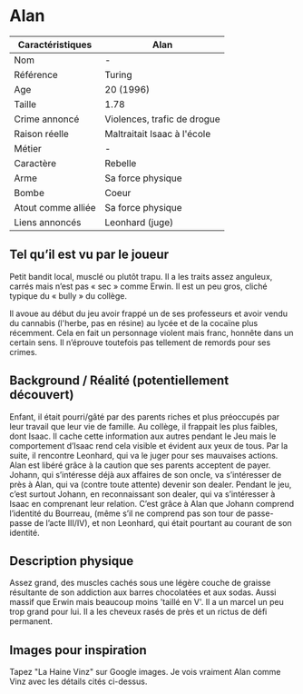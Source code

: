 # Alan

| Caractéristiques   | Alan                        |
| ------------------ | --------------------------- |
| Nom                | -                           |
| Référence          | Turing                      |
| Age                | 20 (1996)                   |
| Taille             | 1.78                        |
| Crime annoncé      | Violences, trafic de drogue |
| Raison réelle      | Maltraitait Isaac à l'école |
| Métier             | -                           |
| Caractère          | Rebelle                     |
| Arme               | Sa force physique           |
| Bombe              | Coeur                       |
| Atout comme alliée | Sa force physique           |
| Liens annoncés     | Leonhard (juge)             |

## Tel qu’il est vu par le joueur

Petit bandit local, musclé ou plutôt trapu. Il a les traits assez anguleux, carrés mais n’est pas « sec » comme Erwin. Il est un peu gros, cliché typique du « bully » du collège.

Il avoue au début du jeu avoir frappé un de ses professeurs et avoir vendu du cannabis (l'herbe, pas en résine) au lycée et de la cocaïne plus récemment. Cela en fait un personnage violent mais franc, honnête dans un certain sens. Il n’éprouve toutefois pas tellement de remords pour ses crimes.

## Background / Réalité (potentiellement découvert)

Enfant, il était pourri/gâté par des parents riches et plus préoccupés par leur travail que leur vie de famille. Au collège, il frappait les plus faibles, dont Isaac. Il cache cette information aux autres pendant le Jeu mais le comportement d’Isaac rend cela visible et évident aux yeux de tous. Par la suite, il rencontre Leonhard, qui va le juger pour ses mauvaises actions. Alan est libéré grâce à la caution que ses parents acceptent de payer. Johann, qui s’intéresse déjà aux affaires de son oncle, va s’intéresser de près à Alan, qui va (contre toute attente) devenir son dealer. Pendant le jeu, c’est surtout Johann, en reconnaissant son dealer, qui va s’intéresser à Isaac en comprenant leur relation. C’est grâce à Alan que Johann comprend l’identité du Bourreau, (même s’il ne comprend pas son tour de passe-passe de l’acte III/IV), et non Leonhard, qui était pourtant au courant de son identité.

## Description physique

Assez grand, des muscles cachés sous une légère couche de graisse résultante de son addiction aux barres chocolatées et aux sodas. Aussi massif que Erwin mais beaucoup moins 'taillé en V'. Il a un marcel un peu trop grand pour lui. Il a les cheveux rasés de près et un rictus de défi permanent.

## Images pour inspiration

Tapez "La Haine Vinz" sur Google images. Je vois vraiment Alan comme Vinz avec les détails cités ci-dessus.

